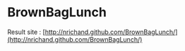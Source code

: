 BrownBagLunch
=============

Result site : [http://nrichand.github.com/BrownBagLunch/](http://nrichand.github.com/BrownBagLunch/)
